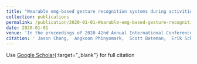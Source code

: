 ```yaml
---
title: "Wearable emg-based gesture recognition systems during activities of daily living: An exploratory study"
collection: publications
permalink: /publication/2020-01-01-Wearable-emg-based-gesture-recognition-systems-during-activities-of-daily-living-An-exploratory-study
date: 2020-01-01
venue: 'In the proceedings of 2020 42nd Annual International Conference of the IEEE Engineering in Medicine &amp; Biology Society (EMBC)'
citation: ' Jason Chang,  Angkoon Phinyomark,  Scott Bateman,  Erik Scheme, &quot;Wearable emg-based gesture recognition systems during activities of daily living: An exploratory study.&quot; In the proceedings of 2020 42nd Annual International Conference of the IEEE Engineering in Medicine &amp;amp; Biology Society (EMBC), 2020.'
---
```

Use [Google Scholar](https://scholar.google.com/scholar?q=Wearable+emg+based+gesture+recognition+systems+during+activities+of+daily+living:+An+exploratory+study){:target="_blank"} for full citation